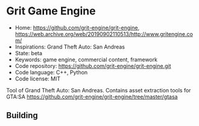 # Grit Game Engine

- Home: https://github.com/grit-engine/grit-engine, https://web.archive.org/web/20190902110513/http://www.gritengine.com/
- Inspirations: Grand Theft Auto: San Andreas
- State: beta
- Keywords: game engine, commercial content, framework
- Code repository: https://github.com/grit-engine/grit-engine.git
- Code language: C++, Python
- Code license: MIT

Tool of Grand Theft Auto: San Andreas.
Contains asset extraction tools for GTA:SA https://github.com/grit-engine/grit-engine/tree/master/gtasa

## Building
